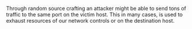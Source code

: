 Through random source crafting an attacker might be able to send tons of traffic to the same port on the victim host. This in many cases, is used to exhaust resources of our network controls or on the destination host.